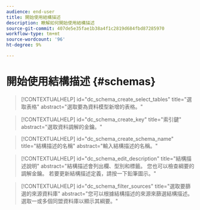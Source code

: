 ```yaml
---
audience: end-user
title: 開始使用結構描述
description: 瞭解如何開始使用結構描述
source-git-commit: 407de5e35fae1b38a4f1c2819d684fbd87285970
workflow-type: tm+mt
source-wordcount: '96'
ht-degree: 9%

---
```


# 開始使用結構描述 {#schemas}


>[!CONTEXTUALHELP]
>id="dc_schema_create_select_tables"
>title="選取表格"
>abstract="選取要為資料模型新增的表格。"

>[!CONTEXTUALHELP]
>id="dc_schema_create_key"
>title="索引鍵"
>abstract="選取資料調解的金鑰。"

>[!CONTEXTUALHELP]
>id="dc_schema_create_schema_name"
>title="結構描述的名稱"
>abstract="輸入結構描述的名稱。"


>[!CONTEXTUALHELP]
>id="dc_schema_edit_description"
>title="結構描述說明"
>abstract="結構描述會列出欄、型別和標籤。 您也可以檢查綱要的調解金鑰。 若要更新結構描述定義，請按一下鉛筆圖示。"

>[!CONTEXTUALHELP]
>id="dc_schema_filter_sources"
>title="選取要篩選的來源資料庫"
>abstract="您可以根據結構描述的來源來篩選結構描述。 選取一或多個同盟資料庫以顯示其綱要。"


